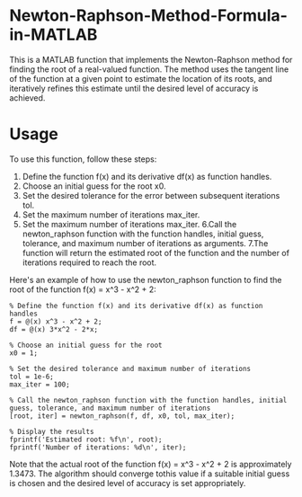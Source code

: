 # Newton-Raphson-Method-Formula-in-MATLAB
This is a MATLAB function that implements the Newton-Raphson method for finding the root of a real-valued function. The method uses the tangent line of the function at a given point to estimate the location of its roots, and iteratively refines this estimate until the desired level of accuracy is achieved.

# Usage
To use this function, follow these steps:

1. Define the function f(x) and its derivative df(x) as function handles.
2. Choose an initial guess for the root x0.
3. Set the desired tolerance for the error between subsequent iterations tol.
4. Set the maximum number of iterations max_iter.
5. Set the maximum number of iterations max_iter.
6.Call the newton_raphson function with the function handles, initial guess, tolerance, and maximum number of iterations as arguments.
7.The function will return the estimated root of the function and the number of iterations required to reach the root.

Here's an example of how to use the newton_raphson function to find the root of the function f(x) = x^3 - x^2 + 2:

```
% Define the function f(x) and its derivative df(x) as function handles
f = @(x) x^3 - x^2 + 2;
df = @(x) 3*x^2 - 2*x;

% Choose an initial guess for the root
x0 = 1;

% Set the desired tolerance and maximum number of iterations
tol = 1e-6;
max_iter = 100;

% Call the newton_raphson function with the function handles, initial guess, tolerance, and maximum number of iterations
[root, iter] = newton_raphson(f, df, x0, tol, max_iter);

% Display the results
fprintf('Estimated root: %f\n', root);
fprintf('Number of iterations: %d\n', iter);

```

Note that the actual root of the function f(x) = x^3 - x^2 + 2 is approximately 1.3473. The algorithm should converge tothis value if a suitable initial guess is chosen and the desired level of accuracy is set appropriately.

